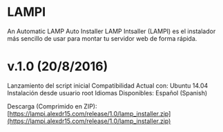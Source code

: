 # LAMPI
An Automatic LAMP Auto Installer
LAMP Intsaller (LAMPI) es el instalador más sencillo de usar para montar tu servidor web de forma rápida.

# v.1.0 (20/8/2016)
Lanzamiento del script inicial
Compatibilidad Actual con: Ubuntu 14.04
Instalación desde usuario root
Idiomas Disponibles: Español (Spanish)

Descarga (Comprimido en ZIP): [https://lampi.alexdr15.com/release/1.0/lamp_installer.zip](https://lampi.alexdr15.com/release/1.0/lamp_installer.zip)
